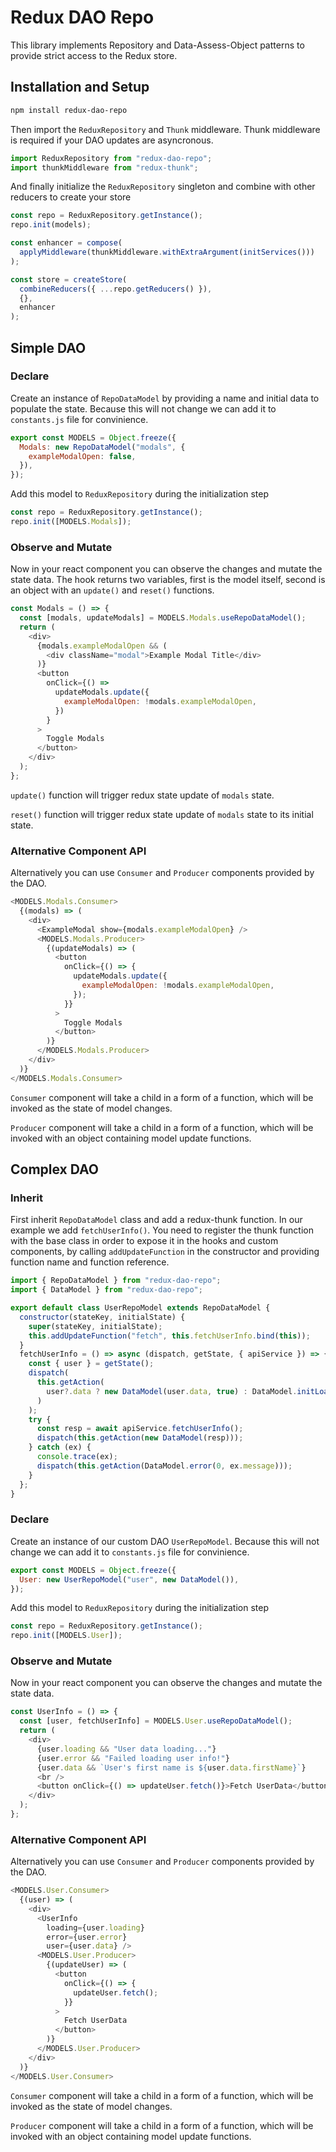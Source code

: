 # Redux DAO Repo

This library implements Repository and Data-Assess-Object patterns to provide strict access to the Redux store.

## Installation and Setup

```bash
npm install redux-dao-repo
```

Then import the `ReduxRepository` and `Thunk` middleware. Thunk middleware is required if your DAO updates are asyncronous.

```js
import ReduxRepository from "redux-dao-repo";
import thunkMiddleware from "redux-thunk";
```

And finally initialize the `ReduxRepository` singleton and combine with other reducers to create your store

```js
const repo = ReduxRepository.getInstance();
repo.init(models);

const enhancer = compose(
  applyMiddleware(thunkMiddleware.withExtraArgument(initServices()))
);

const store = createStore(
  combineReducers({ ...repo.getReducers() }),
  {},
  enhancer
);
```

## Simple DAO

### Declare

Create an instance of `RepoDataModel` by providing a name and initial data to populate the state. Because this will not change we can add it to `constants.js` file for convinience.

```js
export const MODELS = Object.freeze({
  Modals: new RepoDataModel("modals", {
    exampleModalOpen: false,
  }),
});
```

Add this model to `ReduxRepository` during the initialization step

```js
const repo = ReduxRepository.getInstance();
repo.init([MODELS.Modals]);
```

### Observe and Mutate

Now in your react component you can observe the changes and mutate the state data. The hook returns two variables, first is the model itself, second is an object with an `update()` and `reset()` functions.

```js
const Modals = () => {
  const [modals, updateModals] = MODELS.Modals.useRepoDataModel();
  return (
    <div>
      {modals.exampleModalOpen && (
        <div className="modal">Example Modal Title</div>
      )}
      <button
        onClick={() =>
          updateModals.update({
            exampleModalOpen: !modals.exampleModalOpen,
          })
        }
      >
        Toggle Modals
      </button>
    </div>
  );
};
```

`update()` function will trigger redux state update of `modals` state.

`reset()` function will trigger redux state update of `modals` state to its initial state.

### Alternative Component API

Alternatively you can use `Consumer` and `Producer` components provided by the DAO.

```js
<MODELS.Modals.Consumer>
  {(modals) => (
    <div>
      <ExampleModal show={modals.exampleModalOpen} />
      <MODELS.Modals.Producer>
        {(updateModals) => (
          <button
            onClick={() => {
              updateModals.update({
                exampleModalOpen: !modals.exampleModalOpen,
              });
            }}
          >
            Toggle Modals
          </button>
        )}
      </MODELS.Modals.Producer>
    </div>
  )}
</MODELS.Modals.Consumer>
```

`Consumer` component will take a child in a form of a function, which will be invoked as the state of model changes.

`Producer` component will take a child in a form of a function, which will be invoked with an object containing model update functions.

## Complex DAO

### Inherit

First inherit `RepoDataModel` class and add a redux-thunk function. In our example we add `fetchUserInfo()`. You need to register the thunk function with the base class in order to expose it in the hooks and custom components, by calling `addUpdateFunction` in the constructor and providing function name and function reference.

```js
import { RepoDataModel } from "redux-dao-repo";
import { DataModel } from "redux-dao-repo";

export default class UserRepoModel extends RepoDataModel {
  constructor(stateKey, initialState) {
    super(stateKey, initialState);
    this.addUpdateFunction("fetch", this.fetchUserInfo.bind(this));
  }
  fetchUserInfo = () => async (dispatch, getState, { apiService }) => {
    const { user } = getState();
    dispatch(
      this.getAction(
        user?.data ? new DataModel(user.data, true) : DataModel.initLoading()
      )
    );
    try {
      const resp = await apiService.fetchUserInfo();
      dispatch(this.getAction(new DataModel(resp)));
    } catch (ex) {
      console.trace(ex);
      dispatch(this.getAction(DataModel.error(0, ex.message)));
    }
  };
}
```

### Declare

Create an instance of our custom DAO `UserRepoModel`. Because this will not change we can add it to `constants.js` file for convinience.

```js
export const MODELS = Object.freeze({
  User: new UserRepoModel("user", new DataModel()),
});
```

Add this model to `ReduxRepository` during the initialization step

```js
const repo = ReduxRepository.getInstance();
repo.init([MODELS.User]);
```

### Observe and Mutate

Now in your react component you can observe the changes and mutate the state data.

```js
const UserInfo = () => {
  const [user, fetchUserInfo] = MODELS.User.useRepoDataModel();
  return (
    <div>
      {user.loading && "User data loading..."}
      {user.error && "Failed loading user info!"}
      {user.data && `User's first name is ${user.data.firstName}`}
      <br />
      <button onClick={() => updateUser.fetch()}>Fetch UserData</button>
    </div>
  );
};
```

### Alternative Component API

Alternatively you can use `Consumer` and `Producer` components provided by the DAO.

```js
<MODELS.User.Consumer>
  {(user) => (
    <div>
      <UserInfo 
        loading={user.loading} 
        error={user.error} 
        user={user.data} />
      <MODELS.User.Producer>
        {(updateUser) => (
          <button
            onClick={() => {
              updateUser.fetch();
            }}
          >
            Fetch UserData
          </button>
        )}
      </MODELS.User.Producer>
    </div>
  )}
</MODELS.User.Consumer>
```

`Consumer` component will take a child in a form of a function, which will be invoked as the state of model changes.

`Producer` component will take a child in a form of a function, which will be invoked with an object containing model update functions.
